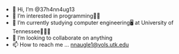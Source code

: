 - 👋 Hi, I’m @37h4nn4ug13
- 👀 I’m interested in programming👨‍💻
- 🌱 I’m currently studying computer engineering🖥 at University of Tennessee🍊🍊🍊
- 💞️ I’m looking to collaborate on anything
- 📫 How to reach me ... nnaugle1@vols.utk.edu

<!---
37h4nn4ug13/37h4nn4ug13 is a ✨ special ✨ repository because its `README.md` (this file) appears on your GitHub profile.
You can click the Preview link to take a look at your changes.
--->
